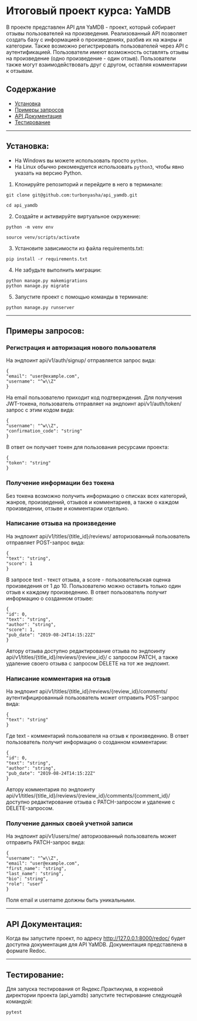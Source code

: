 # Итоговый проект курса: YaMDB

В проекте представлен API для YaMDB - проект, который собирает отзывы пользователей на произведения.
Реализованный API позволяет создать базу с информацией о произведениях, разбив их на жанры и категории. 
Также возможно регистрировать пользователей через API с аутентификацией.
Пользователи имеют возможность оставлять отзывы на произведение (одно произведение - один отзыв).
Пользователи также могут взаимодействовать друг с другом, оставляя комментарии к отзывам.

## Содержание
- [Установка](#установка)
- [Примеры запросов](#примеры-запросов)
- [API Документация](#api-документация)
- [Тестирование](#тестирование)

---

## Установка:

- На Windows вы можете использовать просто `python`.
- На Linux обычно рекомендуется использовать `python3`, чтобы явно указать на версию Python.


1. Клонируйте репозиторий и перейдите в него в терминале:
```
git clone git@github.com:turbonyasha/api_yamdb.git
```
```
cd api_yamdb
```
2. Cоздайте и активируйте виртуальное окружение:
```
python -m venv env
```
```
source venv/scripts/activate
```
3. Установите зависимости из файла requirements.txt:
```
pip install -r requirements.txt
```
4. Не забудьте выполнить миграции:
```
python manage.py makemigrations
python manage.py migrate
```
5. Запустите проект с помощью команды в терминале:
```
python manage.py runserver
```

---

## Примеры запросов:

### Регистрация и авторизация нового пользователя
На эндпоинт api/v1/auth/signup/ отправляется запрос вида:
```
{
"email": "user@example.com",
"username": "^w\\Z"
}
```
На email пользователю приходит код подтверждения.
Для получения JWT-токена, пользователь отправляет на эндпоинт api/v1/auth/token/ запрос с этим кодом вида:
```
{
"username": "^w\\Z",
"confirmation_code": "string"
}
```
В ответ он получает токен для пользования ресурсами проекта:
```
{
"token": "string"
}
```

### Получение информации без токена

Без токена возможно получить информацию о списках всех категорий, жанров, произведений, отзывов и комментариев, а также о каждом произведении, отзыве и комментарии отдельно.

### Написание отзыва на произведение

На эндпоинт api/v1/titles/{title_id}/reviews/ авторизованный пользователь отправляет POST-запрос вида:
```
{
"text": "string",
"score": 1
}
```
В запросе text - текст отзыва, а score - пользовательская оценка произведения от 1 до 10.
Пользователю можно оставить только один отзыв к каждому произведению.
В ответ пользователь получит информацию о созданном отзыве:
```
{
"id": 0,
"text": "string",
"author": "string",
"score": 1,
"pub_date": "2019-08-24T14:15:22Z"
}
```
Автору отзыва доступно редактирование отзыва по эндпоинту api/v1/titles/{title_id}/reviews/{review_id}/ с запросом PATCH, а также удаление своего отзыва с запросом DELETE на тот же эндпоинт.

### Написание комментария на отзыв

На эндпоинт api/v1/titles/{title_id}/reviews/{review_id}/comments/ аутентифицированный пользователь может отправить POST-запрос вида:
```
{
"text": "string"
}
```
Где text - комментарий пользователя на отзыв к произведению.
В ответ пользователь получит информацию о созданном комментарии:
```
{
"id": 0,
"text": "string",
"author": "string",
"pub_date": "2019-08-24T14:15:22Z"
}
```
Автору комментария по эндпоинту api/v1/titles/{title_id}/reviews/{review_id}/comments/{comment_id}/ доступно редактирование отзыва с PATCH-запросом и удаление с DELETE-запросом.

### Получение данных своей учетной записи

На эндпоинт api/v1/users/me/ авторизованный пользователь может отправить PATCH-запрос вида:
```
{
"username": "^w\\Z",
"email": "user@example.com",
"first_name": "string",
"last_name": "string",
"bio": "string",
"role": "user"
}
```
Поля email и username должны быть уникальными.

---

## API Документация:

Когда вы запустите проект, по адресу  http://127.0.0.1:8000/redoc/ будет доступна документация для API YaMDB. 
Документация представлена в формате Redoc.

---

## Тестирование:

Для запуска тестирования от Яндекс.Практикума, в корневой директории проекта (api_yamdb)
запустите тестирование следующей командой:
```
pytest
```
